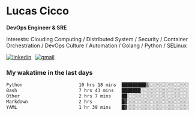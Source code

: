 # Lucas Cicco

**DevOps Engineer & SRE**

Interests: Clouding Computing / Distributed System / Security / Container Orchestration / DevOps Culture / Automation / Golang / Python / SELinux
 
<div style="display: flex; align-items: center; gap: 10px;">
  <a href="https://www.linkedin.com/in/lucas-vitor-de-cicco" target="_blank">
    <img
      src="https://img.shields.io/badge/-LinkedIn-%230077B5?style=for-the-badge&logo=linkedin&logoColor=white"
      alt="linkedin"
      target="_blank" 
    />
  </a>
  <a href="mailto:lucasvitorx1@gmail.com">
      <img
        src="https://img.shields.io/badge/-Gmail-%23333?style=for-the-badge&logo=gmail&logoColor=white"
        alt="gmail"
        target="_blank"
      />
  </a>
</div>

### My wakatime in the last days

<!--START_SECTION:waka-->

```txt
Python                     10 hrs 18 mins  █████████▒░░░░░░░░░░░░░░░   37.51 %
Bash                       7 hrs 43 mins   ███████░░░░░░░░░░░░░░░░░░   28.12 %
Other                      2 hrs 7 mins    ██░░░░░░░░░░░░░░░░░░░░░░░   07.73 %
Markdown                   2 hrs           █▓░░░░░░░░░░░░░░░░░░░░░░░   07.32 %
YAML                       1 hr 39 mins    █▓░░░░░░░░░░░░░░░░░░░░░░░   06.05 %
```

<!--END_SECTION:waka-->
